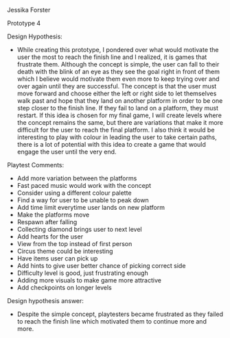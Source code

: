 Jessika Forster

Prototype 4

Design Hypothesis:

* While creating this prototype, I pondered over what would motivate the user the most to reach the finish line and I realized, it is games that frustrate them. Although the concept is simple, the user can fall to their death with the blink of an eye as they see the goal right in front of them which I believe would motivate them even more to keep trying over and over again until they are successful. The concept is that the user must move forward and choose either the left or right side to let themselves walk past and hope that they land on another platform in order to be one step closer to the finish line. If they fail to land on a platform, they must restart. If this idea is chosen for my final game, I will create levels where the concept remains the same, but there are variations that make it more difficult for the user to reach the final platform. I also think it would be interesting to play with colour in leading the user to take certain paths, there is a lot of potential with this idea to create a game that would engage the user until the very end.

Playtest Comments:

* Add more variation between the platforms
* Fast paced music would work with the concept
* Consider using a different colour palette
* Find a way for user to be unable to peak down
* Add time limit everytime user lands on new platform
* Make the platforms move
* Respawn after falling
* Collecting diamond brings user to next level
* Add hearts for the user
* View from the top instead of first person
* Circus theme could be interesting
* Have items user can pick up
* Add hints to give user better chance of picking correct side
* Difficulty level is good, just frustrating enough
* Adding more visuals to make game more attractive
* Add checkpoints on longer levels

Design hypothesis answer:

* Despite the simple concept, playtesters became frustrated as they failed to reach the finish line which motivated them to continue more and more.
